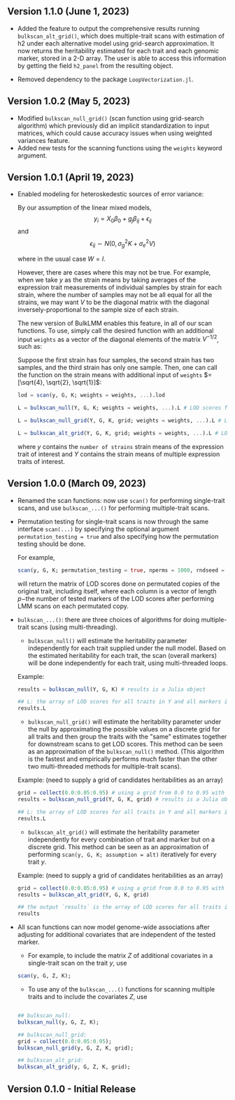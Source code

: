 ## Version 1.1.0 (June 1, 2023)
- Added the feature to output the comprehensive results running `bulkscan_alt_grid()`, which does multiple-trait scans with estimation of h2 under each alternative model using grid-search approximation. It now returns the heritability estimated for each trait and each genomic marker, stored in a 2-D array. The user is able to access this information by getting the field `h2_panel` from the resulting object.

- Removed dependency to the package `LoopVectorization.jl`.


## Version 1.0.2 (May 5, 2023)
- Modified `bulkscan_null_grid()` (scan function using grid-search algorithm) which previously did an implicit standardization to input matrices, which could cause accuracy issues when using weighted variances feature. 
- Added new tests for the scanning functions using the `weights` keyword argument.


## Version 1.0.1 (April 19, 2023)
- Enabled modeling for heteroskedestic sources of error variance:

    By our assumption of the linear mixed models, 
        $$y_i = X_0 \beta_0 + g_j \beta_{ij}+\epsilon_{ij}$$
    and
        $$\epsilon_{ij} \sim N(0, \sigma^2_g K + \sigma^2_e V)$$

    where in the usual case $W = I$. 

    However, there are cases where this may not be true. For example, when we take $y$ as the strain means by taking averages of the expression trait measurements of individual samples by strain for each strain, where the number of samples may not be all equal for all the strains, we may want $V$ to be the diagonal matrix with the diagonal inversely-proportional to the sample size of each strain.

    The new version of BulkLMM enables this feature, in all of our scan functions. To use, simply call the desired function with an additional input `weights` as a vector of the diagonal elements of the matrix $V^{-1/2}$, such as:

    Suppose the first strain has four samples, the second strain has two samples, and the third strain has only one sample. Then, one can call the function on the strain means with additional input of `weights` $= [\sqrt{4}, \sqrt{2}, \sqrt{1}]$:

    ```julia
    lod = scan(y, G, K; weights = weights, ...).lod

    L = bulkscan_null(Y, G, K; weights = weights, ...).L # LOD scores for every input trait

    L = bulkscan_null_grid(Y, G, K, grid; weights = weights, ...).L # LOD scores for every input trait
    
    L = bulkscan_alt_grid(Y, G, K, grid; weights = weights, ...).L # LOD scores for every input trait
    ```

    where $y$ contains the `number of strains` strain means of the expression trait of interest and $Y$ contains the strain means of multiple expression traits of interest.

## Version 1.0.0 (March 09, 2023)

- Renamed the scan functions: now use `scan()` for performing single-trait scans, and use `bulkscan_...()` for performing multiple-trait scans.

- Permutation testing for single-trait scans is now through the same interface `scan(...)` by specifying the optional argument `permutation_testing = true` and also specifying how the permutation testing should be done.

    For example, 
    ```julia
    scan(y, G, K; permutation_testing = true, nperms = 1000, rndseed = 0, original = true)
    ```

    will return the matrix of LOD scores done on permutated copies of the original trait, including itself, where each column is a vector of length $p-$the number of tested markers of the LOD scores after performing LMM scans on each permutated copy.

- `bulkscan_...()`: there are three choices of algorithms for doing multiple-trait scans (using multi-threading). 

    - `bulkscan_null()` will estimate the heritability parameter independently for each trait supplied under the null model. Based on the estimated heritability for each trait, the scan (overall markers) will be done independently for each trait, using multi-threaded loops.

    Example:
    ```julia
    results = bulkscan_null(Y, G, K) # results is a Julia object

    ## L: the array of LOD scores for all traits in Y and all markers in G
    results.L
    ``` 

    - `bulkscan_null_grid()` will estimate the heritability parameter under the null by approximating the possible values on a discrete grid for all traits and then group the traits with the "same" estimates together for downstream scans to get LOD scores. This method can be seen as an approximation of the `bulkscan_null()` method. (This algorithm is the fastest and empirically performs much faster than the other two multi-threaded methods for multiple-trait scans).

    Example: (need to supply a grid of candidates heritabilities as an array)
    ```julia
    grid = collect(0.0:0.05:0.95) # using a grid from 0.0 to 0.95 with step size of 0.05
    results = bulkscan_null_grid(Y, G, K, grid) # results is a Julia object

    ## L: the array of LOD scores for all traits in Y and all markers in G
    results.L
    ``` 

    - `bulkscan_alt_grid()` will estimate the heritability parameter independently for every combination of trait and marker but on a discrete grid. This method can be seen as an approximation of performing `scan(y, G, K; assumption = alt)` iteratively for every trait $y$.

    Example: (need to supply a grid of candidates heritabilities as an array)
    ```julia
    grid = collect(0.0:0.05:0.95) # using a grid from 0.0 to 0.95 with step size of 0.05
    results = bulkscan_alt_grid(Y, G, K, grid)

    ## the output `results` is the array of LOD scores for all traits in Y and all markers in G
    results
    ``` 

- All scan functions can now model genome-wide associations after adjusting for additional covariates that are independent of the tested marker. 
    - For example, to include the matrix $Z$ of additional covariates in a single-trait scan on the trait $y$, use

    ```julia
    scan(y, G, Z, K);
    ```

    - To use any of the `bulkscan_...()` functions for scanning multiple traits and to include the covariates $Z$, use

    ```julia

    ## bulkscan_null:
    bulkscan_null(y, G, Z, K);

    ## bulkscan_null_grid:
    grid = collect(0.0:0.05:0.95);
    bulkscan_null_grid(y, G, Z, K, grid);

    ## bulkscan_alt_grid:
    bulkscan_alt_grid(y, G, Z, K, grid);
    ```

## Version 0.1.0 - Initial Release

